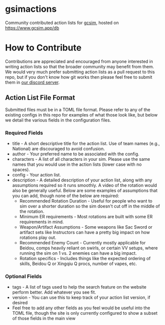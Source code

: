 # gsimactions
Community contributed action lists for [gcsim](https://www.gcsim.app/db), hosted on https://www.gcsim.app/db

# How to Contribute
Contributions are appreciated and encouraged from anyone interested in writing action lists so that the broader community may benefit from them. We would very much prefer submitting action lists as a pull request to this repo, but if you don't know how git works then please feel free to submit them in [our discord server](https://discord.gg/m7jvjdxx7q).

## Action List File Format
Submitted files must be in a TOML file format. Please refer to any of the existing configs in this repo for examples of what those look like, but below we detail the various fields in the configuration files.

### Required Fields
  * title - A short descriptive title for the action list. Use of team names (e.g., National) are discouraged to avoid confusion.
  * author - Your preferred name to be associated with the config.
  * characters - A list of all characters in your sim. Please use the same names that you would use in the action lists (lower case with no spaces).
  * config - Your action list.
  * description - A detailed description of your action list, along with any assumptions required so it runs smoothly. A video of the rotation would also be generally useful. Below are some examples of assumptions that you can add, though none of the below are required:
      * Recommended Rotation Duration - Useful for people who want to sim over a shorter duration so the sim doesn't cut off in the middle of the rotation.
      * Minimum ER requirements - Most rotations are built with some ER requirements in mind.
      * Weapon/Artifact Assumptions - Some weapons like Sac Sword or artifact sets like Instructors can have a pretty big impact on how rotations play out.
      * Recommended Enemy Count - Currently mostly applicable for Beidou, comps heavily reliant on swirls, or certain VV setups, where running the sim on 1 vs. 2 enemies can have a big impact.
      * Rotation specifics - Includes things like the expected ordering of skills, Beidou Q or Xingqiu Q procs, number of vapes, etc.

### Optional Fields
  * tags - A list of tags used to help the search feature on the website perform better. Add whatever you see fit.
  * version - You can use this to keep track of your action list version, if desired
  * Feel free to add any other fields as you feel would be useful into the TOML file, though the site is only currently configured to show a subset of those fields in the main view
